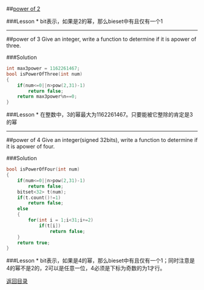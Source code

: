 ##[power of 2](bitset.md)

###Lesson
* 
bit表示，如果是2的幂，那么bieset中有且仅有一个1
<hr>
##power of 3
Give an integer, write a function to determine if it is apower of three.

###Solution
```C
int max3power = 1162261467;
bool isPowerOfThree(int num)
{
    if(num<=0||n>pow(2,31)-1)
        return false;
    return max3power%n==0;
}
```
###Lesson
* 
在整数中，3的幂最大为1162261467。只要能被它整除的肯定是3的幂

<hr>
##power of 4
Give an integer(signed 32bits), write a function to determine if it is apower of four.

###Solution
```C
bool isPowerOfFour(int num)
{
    if(num<=0||n>pow(2,31)-1)
        return false;
    bitset<32> t(num);
    if(t.count()!=1)
        return false;
    else
    {
        for(int i = 1;i<31;i+=2)
            if(t[i])
                return false;
    }
    return true;
}
```
###Lesson
* 
bit表示，如果是4的幂，那么bieset中有且仅有一个1；同时注意是4的幂不是2的，2可以是任意一位，4必须是下标为奇数的为1才行。

[返回目录](README.md)